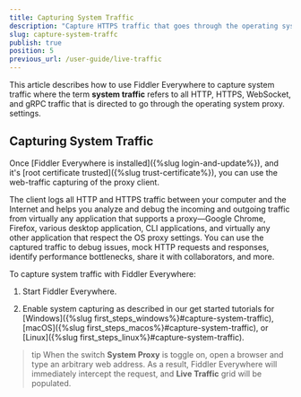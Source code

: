 ```yaml
---
title: Capturing System Traffic
description: "Capture HTTPS traffic that goes through the operating system proxy."
slug: capture-system-traffc
publish: true
position: 5
previous_url: /user-guide/live-traffic
---
```



This article describes how to use Fiddler Everywhere to capture system traffic where the term **system traffic** refers to all HTTP, HTTPS, WebSocket, and gRPC traffic that is directed to go through the operating system proxy. settings.

## Capturing System Traffic

Once [Fiddler Everywhere is installed]({%slug login-and-update%}), and it's [root certificate trusted]({%slug trust-certificate%}), you can use the web-traffic capturing of the proxy client.

The client logs all HTTP and HTTPS traffic between your computer and the Internet and helps you analyze and debug the incoming and outgoing traffic from virtually any application that supports a proxy&mdash;Google Chrome, Firefox, various desktop application, CLI applications, and virtually any other application that respect the OS proxy settings. You can use the captured traffic to debug issues, mock HTTP requests and responses, identify performance bottlenecks, share it with collaborators, and more.

To capture system traffic with Fiddler Everywhere:

1. Start Fiddler Everywhere. 

1. Enable system capturing as described in our get started tutorials for [Windows]({%slug first_steps_windows%}#capture-system-traffic), [macOS]({%slug first_steps_macos%}#capture-system-traffic), or [Linux]({%slug first_steps_linux%}#capture-system-traffic).

>tip When the switch **System Proxy** is toggle on, open a browser and type an arbitrary web address. As a result, Fiddler Everywhere will immediately intercept the request, and **Live Traffic** grid will be populated.